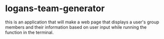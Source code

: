 # logans-team-generator

this is an application that will make a web page that displays a user's group members and their information based on user input while running the function in the terminal.
